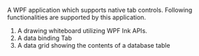 A WPF application which supports native tab controls. Following functionalities are supported by this application.
1. A drawing whiteboard utilizing WPF Ink APIs.
2. A data binding Tab
3. A data grid showing the contents of a database table